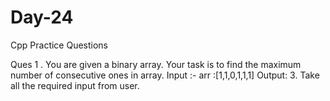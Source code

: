 # Day-24
Cpp Practice Questions

Ques 1 . You are given a binary array. Your task is to find the maximum number of consecutive ones in array.
Input :- arr :[1,1,0,1,1,1]
Output: 3.
Take all the required input from user.
